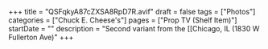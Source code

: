 +++
title = "QSFqkyA87cZXSA8RpD7R.avif"
draft = false
tags = ["Photos"]
categories = ["Chuck E. Cheese's"]
pages = ["Prop TV (Shelf Item)"]
startDate = ""
description = "Second variant from the [[Chicago, IL (1830 W Fullerton Ave)"
+++
